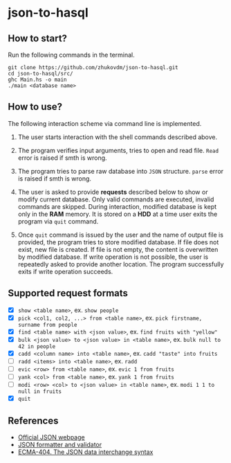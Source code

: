 # json-to-hasql

## How to start?

Run the following commands in the terminal.

```console
git clone https://github.com/zhukovdm/json-to-hasql.git
cd json-to-hasql/src/
ghc Main.hs -o main
./main <database name>
```

## How to use?

The following interaction scheme via command line is implemented.

1.  The user starts interaction with the shell commands described above.

2.  The program verifies input arguments, tries to open and read file.
    `Read` error is raised if smth is wrong.

3.  The program tries to parse raw database into `JSON` structure. `parse`
    error is raised if smth is wrong.

4.  The user is asked to provide **requests** described below to show
    or modify current database. Only valid commands are executed, invalid
    commands are skipped. During interaction, modified database is kept only
    in the **RAM** memory. It is stored on a **HDD** at a time user exits
    the program via `quit` command.

5.  Once `quit` command is issued by the user and the name of output file is
    provided, the program tries to store modified database. If file does not
    exist, new file is created. If file is not empty, the content is
    overwritten by modified database. If write operation is not possible,
    the user is repeatedly asked to provide another location. The program
    successfully exits if write operation succeeds.

## Supported request formats

- [x] `show <table name>`, ex. `show people`
- [x] `pick <col1, col2, ...> from <table name>`, ex. `pick firstname, surname from people`
- [x] `find <table name> with <json value>`, ex. `find fruits with "yellow"`
- [x] `bulk <json value> to <json value> in <table name>`, ex. `bulk null to 42 in people`
- [x] `cadd <column name> into <table name>`, ex. `cadd "taste" into fruits`
- [ ] `radd <items> into <table name>`, ex. `radd `
- [ ] `evic <row> from <table name>`, ex. `evic 1 from fruits`
- [ ] `yank <col> from <table name>`, ex. `yank 1 from fruits`
- [ ] `modi <row> <col> to <json value> in <table name>`, ex. `modi 1 1 to null in fruits`
- [x] `quit`

## References

- [Official JSON webpage](https://www.json.org/json-en.html)
- [JSON formatter and validator](https://jsonformatter.curiousconcept.com/#)
- [ECMA-404. The JSON data interchange syntax](https://www.ecma-international.org/publications-and-standards/standards/ecma-404/)
